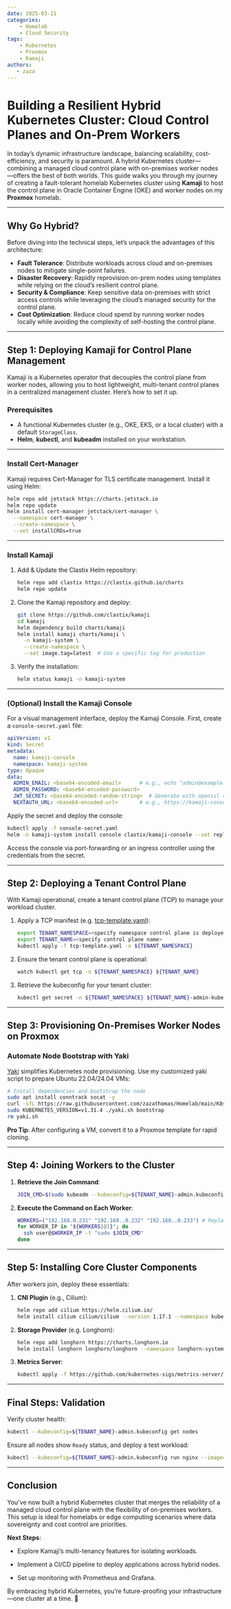 ```yaml
---
date: 2025-03-11
categories:
    - Homelab
    - Cloud Security
tags:
    - Kubernetes
    - Proxmox
    - Kamaji
authors:
   - zaza
---
```


# **Building a Resilient Hybrid Kubernetes Cluster: Cloud Control Planes and On-Prem Workers**

In today’s dynamic infrastructure landscape, balancing scalability, cost-efficiency, and security is paramount. A hybrid Kubernetes cluster—combining a managed cloud control plane with on-premises worker nodes—offers the best of both worlds. This guide walks you through my journey of creating a fault-tolerant homelab Kubernetes cluster using **Kamaji** to host the control plane in Oracle Container Engine (OKE) and worker nodes on my **Proxmox** homelab.
<!-- more -->
---

## **Why Go Hybrid?**

Before diving into the technical steps, let’s unpack the advantages of this architecture:

- **Fault Tolerance**: Distribute workloads across cloud and on-premises nodes to mitigate single-point failures.
- **Disaster Recovery**: Rapidly reprovision on-prem nodes using templates while relying on the cloud’s resilient control plane.
- **Security & Compliance**: Keep sensitive data on-premises with strict access controls while leveraging the cloud’s managed security for the control plane.
- **Cost Optimization**: Reduce cloud spend by running worker nodes locally while avoiding the complexity of self-hosting the control plane.

---

## **Step 1: Deploying Kamaji for Control Plane Management**

Kamaji is a Kubernetes operator that decouples the control plane from worker nodes, allowing you to host lightweight, multi-tenant control planes in a centralized management cluster. Here’s how to set it up.

### **Prerequisites**

- A functional Kubernetes cluster (e.g., OKE, EKS, or a local cluster) with a default `StorageClass`.
- **Helm**, **kubectl**, and **kubeadm** installed on your workstation.

---

### **Install Cert-Manager**

Kamaji requires Cert-Manager for TLS certificate management. Install it using Helm:

```bash
helm repo add jetstack https://charts.jetstack.io
helm repo update
helm install cert-manager jetstack/cert-manager \
  --namespace cert-manager \
  --create-namespace \
  --set installCRDs=true
```

---

### **Install Kamaji**

1. Add & Update the Clastix Helm repository:
   ```bash
   helm repo add clastix https://clastix.github.io/charts
   helm repo update
   ```

2. Clone the Kamaji repository and deploy:
   ```bash
   git clone https://github.com/clastix/kamaji
   cd kamaji
   helm dependency build charts/kamaji
   helm install kamaji charts/kamaji \
     -n kamaji-system \
     --create-namespace \
     --set image.tag=latest  # Use a specific tag for production
   ```

3. Verify the installation:
   ```bash
   helm status kamaji -n kamaji-system
   ```

---

### **(Optional) Install the Kamaji Console**

For a visual management interface, deploy the Kamaji Console. First, create a `console-secret.yaml` file:

```yaml
apiVersion: v1
kind: Secret
metadata:
  name: kamaji-console
  namespace: kamaji-system
type: Opaque
data:
  ADMIN_EMAIL: <base64-encoded-email>      # e.g., echo "admin@example.com" | base64
  ADMIN_PASSWORD: <base64-encoded-password>
  JWT_SECRET: <base64-encoded-random-string>  # Generate with openssl rand -hex 32
  NEXTAUTH_URL: <base64-encoded-url>       # e.g., https://kamaji-console.example.com/ui
```

Apply the secret and deploy the console:

```bash
kubectl apply -f console-secret.yaml
helm -n kamaji-system install console clastix/kamaji-console --set replicaCount=1
```

Access the console via port-forwarding or an ingress controller using the credentials from the secret.

---

## **Step 2: Deploying a Tenant Control Plane**

With Kamaji operational, create a tenant control plane (TCP) to manage your workload cluster.

1. Apply a TCP manifest (e.g. [tcp-template.yaml](https://raw.githubusercontent.com/zazathomas/Homelab/refs/heads/main/K8s/kamaji/tcp-template.yaml)):
   ```bash
   export TENANT_NAMESPACE=<specify namespace control plane is deployed>
   export TENANT_NAME=<specify control plane name>
   kubectl apply -f tcp-template.yaml -n ${TENANT_NAMESPACE}
   ```
3. Ensure the tenant control plane is operational:
   ```bash
   watch kubectl get tcp -n ${TENANT_NAMESPACE} ${TENANT_NAME}
   ```

3. Retrieve the kubeconfig for your tenant cluster:
   ```bash
   kubectl get secret -n ${TENANT_NAMESPACE} ${TENANT_NAME}-admin-kubeconfig -o jsonpath='{.data.admin\.conf}' | base64 -d > ${TENANT_NAME}-admin.kubeconfig
   ```

---

## **Step 3: Provisioning On-Premises Worker Nodes on Proxmox**

### **Automate Node Bootstrap with Yaki**

[Yaki](https://github.com/clastix/yaki) simplifies Kubernetes node provisioning. Use my customized yaki script to prepare Ubuntu 22.04/24.04 VMs:

```bash
# Install dependencies and bootstrap the node
sudo apt install conntrack socat -y
curl -sfL https://raw.githubusercontent.com/zazathomas/Homelab/main/K8s/kamaji/yaki.sh > yaki.sh && chmod +x yaki.sh
sudo KUBERNETES_VERSION=v1.31.4 ./yaki.sh bootstrap
rm yaki.sh
```

**Pro Tip**: After configuring a VM, convert it to a Proxmox template for rapid cloning.

---

## **Step 4: Joining Workers to the Cluster**

1. **Retrieve the Join Command**:
   ```bash
   JOIN_CMD=$(sudo kubeadm --kubeconfig=${TENANT_NAME}-admin.kubeconfig token create --print-join-command)
   ```

2. **Execute the Command on Each Worker**:
   ```bash
   WORKERS=("192.168.0.231" "192.168..0.232" "192.168..0.233") # Replace this with your worker IPs
   for WORKER_IP in "${WORKERS[@]}"; do
     ssh user@$WORKER_IP -t "sudo $JOIN_CMD"
   done
   ```

---

## **Step 5: Installing Core Cluster Components**

After workers join, deploy these essentials:

1. **CNI Plugin** (e.g., Cilium):
   ```bash
   helm repo add cilium https://helm.cilium.io/
   helm install cilium cilium/cilium --version 1.17.1 --namespace kube-system --set k8sServiceHost=<kube-api-server>
   ```

2. **Storage Provider** (e.g. Longhorn):
   ```bash
   helm repo add longhorn https://charts.longhorn.io
   helm install longhorn longhorn/longhorn --namespace longhorn-system --create-namespace --version 1.8.1
   ```

3. **Metrics Server**:
   ```bash
   kubectl apply -f https://github.com/kubernetes-sigs/metrics-server/releases/latest/download/components.yaml
   ```

---

## **Final Steps: Validation**

Verify cluster health:

```bash
kubectl --kubeconfig=${TENANT_NAME}-admin.kubeconfig get nodes
```

Ensure all nodes show `Ready` status, and deploy a test workload:

```bash
kubectl --kubeconfig=${TENANT_NAME}-admin.kubeconfig run nginx --image=nginx --port=80
```

---

## **Conclusion**

You’ve now built a hybrid Kubernetes cluster that merges the reliability of a managed cloud control plane with the flexibility of on-premises workers. This setup is ideal for homelabs or edge computing scenarios where data sovereignty and cost control are priorities.

**Next Steps**:

- Explore Kamaji’s multi-tenancy features for isolating workloads.
  
- Implement a CI/CD pipeline to deploy applications across hybrid nodes.
  
- Set up monitoring with Prometheus and Grafana.

By embracing hybrid Kubernetes, you’re future-proofing your infrastructure—one cluster at a time. 🚀
